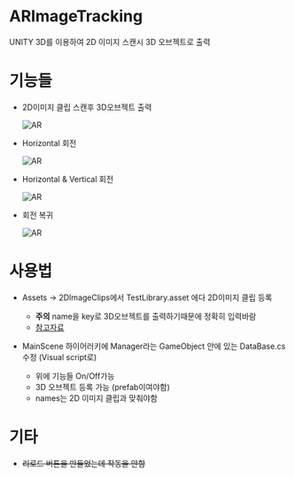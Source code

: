 # ARImageTracking
UNITY 3D를 이용하여 2D 이미지 스캔시 3D 오브젝트로 출력

# 기능들

- 2D이미지 클립 스캔후 3D오브젝트 출력

    ![AR](https://github.com/KoreanThinker/ARImageTracking/blob/master/Gifs/1.gif?raw=true)
    
- Horizontal 회전

    ![AR](https://github.com/KoreanThinker/ARImageTracking/blob/master/Gifs/2.gif?raw=true)

- Horizontal & Vertical 회전

    ![AR](https://github.com/KoreanThinker/ARImageTracking/blob/master/Gifs/3.gif?raw=true)

- 회전 복귀

    ![AR](https://github.com/KoreanThinker/ARImageTracking/blob/master/Gifs/4.gif?raw=true)

# 사용법

- Assets -> 2DImageClips에서 TestLibrary.asset 에다 2D이미지 클립 등록
    - **주의** name을 key로 3D오브젝트를 출력하기때문에 정확히 입력바람
    - [참고자료](https://docs.unity3d.com/Packages/com.unity.xr.arsubsystems@2.1/manual/image-tracking.html)

- MainScene 하이어러키에 Manager라는 GameObject 안에 있는 DataBase.cs 수정 (Visual script로)
    - 위에 기능들 On/Off가능
    - 3D 오브젝트 등록 가능 (prefab이여야함)
    - names는 2D 이미지 클립과 맞춰야함

# 기타

- ~~리로드 버튼을 만들었는데 작동을 안함~~